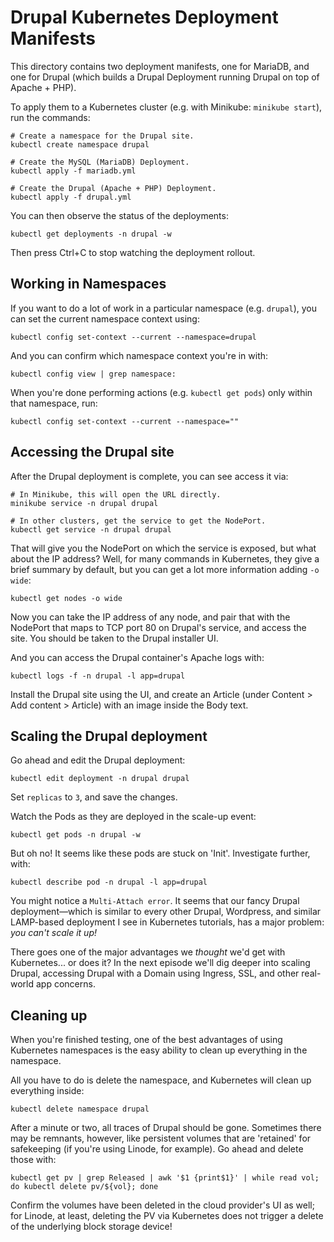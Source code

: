 # Drupal Kubernetes Deployment Manifests

This directory contains two deployment manifests, one for MariaDB, and one for Drupal (which builds a Drupal Deployment running Drupal on top of Apache + PHP).

To apply them to a Kubernetes cluster (e.g. with Minikube: `minikube start`), run the commands:

```
# Create a namespace for the Drupal site.
kubectl create namespace drupal

# Create the MySQL (MariaDB) Deployment.
kubectl apply -f mariadb.yml

# Create the Drupal (Apache + PHP) Deployment.
kubectl apply -f drupal.yml
```

You can then observe the status of the deployments:

```
kubectl get deployments -n drupal -w
```

Then press Ctrl+C to stop watching the deployment rollout.

## Working in Namespaces

If you want to do a lot of work in a particular namespace (e.g. `drupal`), you can set the current namespace context using:

```
kubectl config set-context --current --namespace=drupal
```

And you can confirm which namespace context you're in with:

```
kubectl config view | grep namespace:
```

When you're done performing actions (e.g. `kubectl get pods`) only within that namespace, run:

```
kubectl config set-context --current --namespace=""
```

## Accessing the Drupal site

After the Drupal deployment is complete, you can see access it via:

```
# In Minikube, this will open the URL directly.
minikube service -n drupal drupal

# In other clusters, get the service to get the NodePort.
kubectl get service -n drupal drupal
```

That will give you the NodePort on which the service is exposed, but what about the IP address? Well, for many commands in Kubernetes, they give a brief summary by default, but you can get a lot more information adding `-o wide`:

```
kubectl get nodes -o wide
```

Now you can take the IP address of any node, and pair that with the NodePort that maps to TCP port 80 on Drupal's service, and access the site. You should be taken to the Drupal installer UI.

And you can access the Drupal container's Apache logs with:

```
kubectl logs -f -n drupal -l app=drupal
```

Install the Drupal site using the UI, and create an Article (under Content > Add content > Article) with an image inside the Body text.

## Scaling the Drupal deployment

Go ahead and edit the Drupal deployment:

```
kubectl edit deployment -n drupal drupal
```

Set `replicas` to `3`, and save the changes.

Watch the Pods as they are deployed in the scale-up event:

```
kubectl get pods -n drupal -w
```

But oh no! It seems like these pods are stuck on 'Init'. Investigate further, with:

```
kubectl describe pod -n drupal -l app=drupal
```

You might notice a `Multi-Attach error`. It seems that our fancy Drupal deployment—which is similar to every other Drupal, Wordpress, and similar LAMP-based deployment I see in Kubernetes tutorials, has a major problem: _you can't scale it up!_

There goes one of the major advantages we _thought_ we'd get with Kubernetes... or does it? In the next episode we'll dig deeper into scaling Drupal, accessing Drupal with a Domain using Ingress, SSL, and other real-world app concerns.

## Cleaning up

When you're finished testing, one of the best advantages of using Kubernetes namespaces is the easy ability to clean up everything in the namespace.

All you have to do is delete the namespace, and Kubernetes will clean up everything inside:

```
kubectl delete namespace drupal
```

After a minute or two, all traces of Drupal should be gone. Sometimes there may be remnants, however, like persistent volumes that are 'retained' for safekeeping (if you're using Linode, for example). Go ahead and delete those with:

```
kubectl get pv | grep Released | awk '$1 {print$1}' | while read vol; do kubectl delete pv/${vol}; done
```

Confirm the volumes have been deleted in the cloud provider's UI as well; for Linode, at least, deleting the PV via Kubernetes does not trigger a delete of the underlying block storage device!
